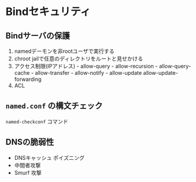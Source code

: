 # Bindセキュリティ

## Bindサーバの保護
  1. namedデーモンを非rootユーザで実行する
  1. chroot jailで任意のディレクトリをルートと見せかける
  1. アクセス制限(IPアドレス)
    - allow-query
    - allow-recursion
    - allow-query-cache
    - allow-transfer
    - allow-notify
    - allow-update
    allow-update-forwarding
  1. ACL

## `named.conf` の構文チェック

 `named-checkconf` コマンド

## DNSの脆弱性
  - DNSキャッシュ ポイズニング
  - 中間者攻撃
  - Smurf 攻撃

